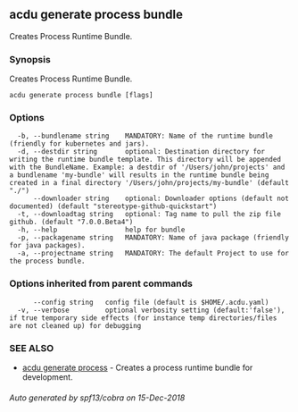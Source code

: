 ## acdu generate process bundle

Creates Process Runtime Bundle.

### Synopsis

Creates Process Runtime Bundle.

```
acdu generate process bundle [flags]
```

### Options

```
  -b, --bundlename string    MANDATORY: Name of the runtime bundle (friendly for kubernetes and jars).
  -d, --destdir string       optional: Destination directory for writing the runtime bundle template. This directory will be appended with the BundleName. Example: a destdir of '/Users/john/projects' and a bundlename 'my-bundle' will results in the runtime bundle being created in a final directory '/Users/john/projects/my-bundle' (default "./")
      --downloader string    optional: Downloader options (default not documented) (default "stereotype-github-quickstart")
  -t, --downloadtag string   optional: Tag name to pull the zip file github. (default "7.0.0.Beta4")
  -h, --help                 help for bundle
  -p, --packagename string   MANDATORY: Name of java package (friendly for java packages).
  -a, --projectname string   MANDATORY: The default Project to use for the process bundle.
```

### Options inherited from parent commands

```
      --config string   config file (default is $HOME/.acdu.yaml)
  -v, --verbose         optional verbosity setting (default:'false'), if true temporary side effects (for instance temp directories/files are not cleaned up) for debugging
```

### SEE ALSO

* [acdu generate process](acdu_generate_process.md)	 - Creates a process runtime bundle for development.

###### Auto generated by spf13/cobra on 15-Dec-2018
